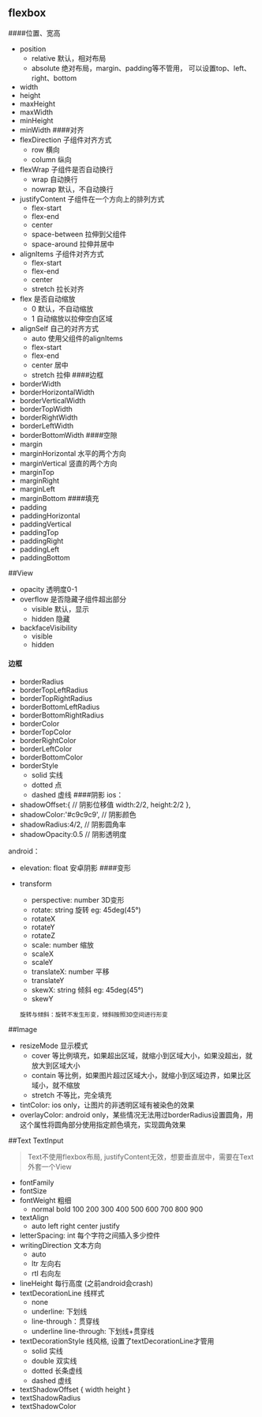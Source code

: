 ## flexbox
####位置、宽高
* position
  * relative 默认，相对布局
  * absolute 绝对布局，margin、padding等不管用， 可以设置top、left、right、bottom
* width
* height
* maxHeight
* maxWidth
* minHeight
* minWidth
####对齐
* flexDirection 子组件对齐方式
  * row 横向
  * column 纵向
* flexWrap 子组件是否自动换行
  * wrap 自动换行
  * nowrap 默认，不自动换行
* justifyContent 子组件在一个方向上的排列方式
  * flex-start
  * flex-end
  * center
  * space-between 拉伸到父组件
  * space-around  拉伸并居中
* alignItems 子组件对齐方式
  * flex-start
  * flex-end
  * center
  * stretch 拉长对齐
* flex 是否自动缩放
  * 0 默认，不自动缩放
  * 1 自动缩放以拉伸空白区域
* alignSelf 自己的对齐方式
  * auto 使用父组件的alignItems
  * flex-start
  * flex-end
  * center 居中
  * stretch 拉伸
####边框
* borderWidth
* borderHorizontalWidth
* borderVerticalWidth
* borderTopWidth
* borderRightWidth
* borderLeftWidth
* borderBottomWidth
####空隙
* margin
* marginHorizontal 水平的两个方向
* marginVertical 竖直的两个方向
* marginTop
* marginRight
* marginLeft
* marginBottom
####填充
* padding
* paddingHorizontal
* paddingVertical
* paddingTop
* paddingRight
* paddingLeft
* paddingBottom

##View
* opacity 透明度0-1
* overflow 是否隐藏子组件超出部分
  * visible 默认，显示
  * hidden 隐藏
* backfaceVisibility
  * visible
  * hidden
#### 边框
* borderRadius
* borderTopLeftRadius
* borderTopRightRadius
* borderBottomLeftRadius
* borderBottomRightRadius
* borderColor
* borderTopColor
* borderRightColor
* borderLeftColor
* borderBottomColor
* borderStyle
  * solid 实线
  * dotted 点
  * dashed 虚线
####阴影
ios：
* shadowOffset:{ // 阴影位移值
	width:2/2,
	height:2/2
},
* shadowColor:'#c9c9c9', // 阴影颜色
 * shadowRadius:4/2, // 阴影圆角率
* shadowOpacity:0.5 // 阴影透明度

android：
* elevation: float 安卓阴影
####变形
* transform
  * perspective: number 3D变形
  * rotate: string 旋转 eg: 45deg(45°)
  * rotateX
  * rotateY
  * rotateZ
  * scale: number 缩放
  * scaleX
  * scaleY
  * translateX: number 平移
  * translateY
  * skewX: string 倾斜 eg: 45deg(45°)
  * skewY

  `旋转与倾斜：旋转不发生形变，倾斜按照3D空间进行形变`

##Image
* resizeMode 显示模式
  * cover 等比例填充，如果超出区域，就缩小到区域大小，如果没超出，就放大到区域大小
  * contain 等比例，如果图片超过区域大小，就缩小到区域边界，如果比区域小，就不缩放
  * stretch 不等比，完全填充
* tintColor: ios only，让图片的非透明区域有被染色的效果
* overlayColor: android only，某些情况无法用过borderRadius设置圆角，用这个属性将圆角部分使用指定颜色填充，实现圆角效果

##Text TextInput
> Text不使用flexbox布局, justifyContent无效，想要垂直居中，需要在Text外套一个View
* fontFamily
* fontSize
* fontWeight 粗细
  * normal bold 100 200 300 400 500 600 700 800 900
* textAlign
  * auto left right center justify
* letterSpacing: int 每个字符之间插入多少控件
* writingDirection 文本方向
  * auto
  * ltr 左向右
  * rtl 右向左
* lineHeight 每行高度 (之前android会crash)
* textDecorationLine 线样式
  * none
  * underline: 下划线
  * line-through：贯穿线
  * underline line-through: 下划线+贯穿线
* textDecorationStyle 线风格, 设置了textDecorationLine才管用
  * solid 实线
  * double 双实线
  * dotted 长条虚线
  * dashed 虚线
* textShadowOffset {
    width
    height
  }
* textShadowRadius
* textShadowColor
